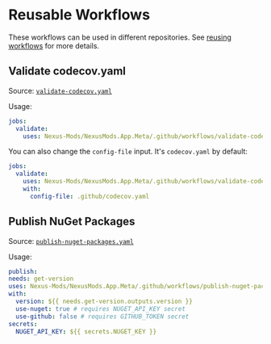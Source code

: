 # Reusable Workflows

These workflows can be used in different repositories. See [reusing workflows](https://docs.github.com/en/actions/using-workflows/reusing-workflows#using-outputs-from-a-reusable-workflow) for more details.

## Validate codecov.yaml

Source: [`validate-codecov.yaml`](./validate-codecov.yaml)

Usage:

```yaml
jobs:
  validate:
    uses: Nexus-Mods/NexusMods.App.Meta/.github/workflows/validate-codecov.yaml@main
```

You can also change the `config-file` input. It's `codecov.yaml` by default:

```yaml
jobs:
  validate:
    uses: Nexus-Mods/NexusMods.App.Meta/.github/workflows/validate-codecov.yaml@main
    with:
      config-file: .github/codecov.yaml
```

## Publish NuGet Packages

Source: [`publish-nuget-packages.yaml`](./publish-nuget-packages.yaml)

Usage:

```yaml
publish:
needs: get-version
uses: Nexus-Mods/NexusMods.App.Meta/.github/workflows/publish-nuget-packages.yaml@main
with:
  version: ${{ needs.get-version.outputs.version }}
  use-nuget: true # requires NUGET_API_KEY secret
  use-github: false # requires GITHUB_TOKEN secret
secrets:
  NUGET_API_KEY: ${{ secrets.NUGET_KEY }}
```
